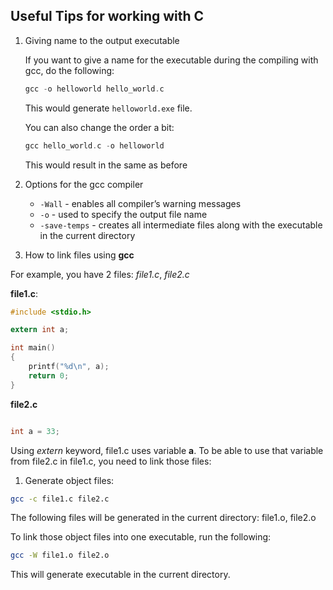 ## Useful Tips for working with C

1. Giving name to the output executable

    If you want to give a name for the executable during the compiling with gcc, do the following:
    ```c
    gcc -o helloworld hello_world.c
    ```
    This would generate `helloworld.exe` file.

    You can also change the order a bit:
    ```c
    gcc hello_world.c -o helloworld
    ```

    This would result in the same as before

2. Options for the gcc compiler

    - `-Wall` - enables all compiler’s warning messages
    - `-o` - used to specify the output file name
    - `-save-temps` - creates all intermediate files along with the executable in the current directory

3. How to link files using **gcc**

For example, you have 2 files: *file1.c*, *file2.c*

**file1.c**:
```c
#include <stdio.h>

extern int a;

int main()
{
    printf("%d\n", a);
    return 0;
}
```

**file2.c**
```c

int a = 33;
```

Using *extern* keyword, file1.c uses variable **a**. To be able to use that variable from file2.c in file1.c, you need to link those files:

1. Generate object files:

```bash
gcc -c file1.c file2.c
```

The following files will be generated in the current directory: file1.o, file2.o

To link those object files into one executable, run the following:

```bash
gcc -W file1.o file2.o 
```

This will generate executable in the current directory.